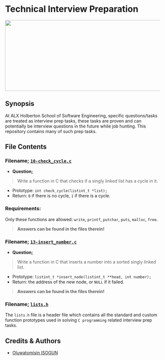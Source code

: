 # Technical Interview Preparation

<p align="center"> <img src="https://resources.workable.com/wp-content/uploads/2018/05/prepare-interviews-featured.png" width="600" height="230" />

## Synopsis
At ALX Holberton School of Software Engineering, specific questions/tasks are treated as interview prep tasks, these tasks are proven and can potentially be interview questions in the future while job hunting. This repository contains many of such prep tasks.

## File Contents
### Filename; **[`10-check_cycle.c`](https://github.com/TosinISOGUN/technical_interview_preparation/blob/main/10-check_cycle.c)**
- **Question;**
> Write a function in C that checks if a singly linked list has a cycle in it.

- Prototype: `int check_cycle(listint_t *list);`
- Return: `0` if there is no cycle, `1` if there is a cycle.

### Requirements:

Only these functions are allowed: `write`, `printf`, `putchar`, `puts`, `malloc`, `free`.
> **Answers can be found in the files therein!**

### Filename; **[`13-insert_number.c`](https://github.com/TosinISOGUN/technical_interview_preparation/blob/main/13-insert_number.c)**

- **Question;**
> Write a function in C that inserts a number into a sorted singly linked list.

- Prototype: `listint_t *insert_node(listint_t **head, int number);`
- Return: the address of the new node, or `NULL` if it failed.
> **Answers can be found in the files therein!**

### Filename; **[`lists.h`](https://github.com/TosinISOGUN/technical_interview_preparation/blob/main/lists.h)**
The `lists.h` file is a header file which contains all the standard and custom function prototypes used in solving `C programming` related interview prep tasks.

## Credits & Authors
- [Oluwatomisin ISOGUN](https://@github.com/TosinISOGUN)
